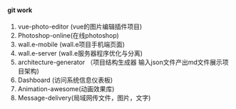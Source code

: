 #### git work

1. vue-photo-editor (vue的图片编辑插件项目)
2. Photoshop-online(在线photoshop)
3. wall.e-mobile (wall.e项目手机端页面)
4. wall.e-server (wall.e服务器程序优化与分离)
5. architecture-generator （项目结构生成器 输入json文件产出md文件展示项目架构)
6. Dashboard (访问系统信息仪表板)
7. Animation-awesome(动画效果库)
8. Message-delivery(局域网传文件，图片，文字)


